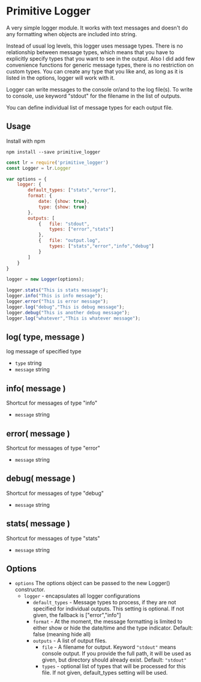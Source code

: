 # Primitive Logger

A very simple logger module. It works with text messages and doesn't do any formatting when objects are included into string.

Instead of usual log levels, this logger uses message types. There is no relationship between message types, which means that you have to explicitly specify types that you want to see in the output. Also I did add few convenience functions for generic message types, there is no restriction on custom types. You can create any type that you like and, as long as it is listed in the options, logger will work with it.

Logger can write messages to the console or/and to the log file(s). To write to console, use keyword "stdout" for the filename in the list of outputs.

You can define individual list of message types for each output file. 


## Usage

Install with npm

```
npm install --save primitive_logger
```

```javascript
const lr = require('primitive_logger')
const Logger = lr.Logger

var options = {
	logger: {
		default_types: ["stats","error"],
		format: { 
			date: {show: true},
			type: {show: true}
		},
		outputs: [
			{	file: "stdout",
				types: ["error","stats"]
			},
			{	file: "output.log", 
				types: ["stats","error","info","debug"]
			}
		]
	}
}

logger = new Logger(options);

logger.stats("This is stats message");
logger.info("This is info message");
logger.error("This is error message");
logger.log("debug","This is debug message");
logger.debug("This is another debug message");
logger.log("whatever","This is whatever message");
```

## log( type, message )
log message of specified type 

* `type` string
* `message` string

## info( message )
Shortcut for messages of type "info"

* `message` string

## error( message )
Shortcut for messages of type "error"

* `message` string

## debug( message )
Shortcut for messages of type "debug"

* `message` string

## stats( message )
Shortcut for messages of type "stats"

* `message` string

## Options

* `options` The options object can be passed to the new Logger() constructor.
   * `logger` - encapsulates all logger configurations
	   * `default_types` - Message types to process, if they are not specified for individual outputs. This setting is optional. If not given, the fallback is ["error","info"]
	   * `format` - At the moment, the message formatting is limited to either show or hide the date/time and the type indicator. Default: false (meaning hide all)
	   * `outputs` - A list of output files. 
			* `file` - A filename for output. Keyword `"stdout"` means console output. If you provide the full path, it will be used as given, but directory should already exist. Default: `"stdout"`
			* `types` - optional list of types that will be processed for this file. If not given, default_types setting will be used.
